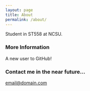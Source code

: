 ```yaml
---
layout: page
title: About
permalink: /about/
---
```


Student in ST558 at NCSU.

### More Information

A new user to GitHub!

### Contact me in the near future...

[email@domain.com](mailto:email@domain.com)
